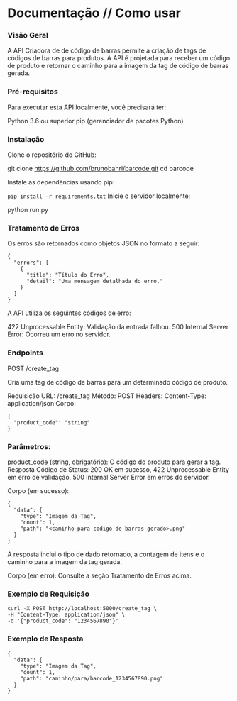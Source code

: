 # Documentação // Como usar

### Visão Geral

A API Criadora de de código de barras permite a criação de tags de códigos de barras para produtos. A API é projetada para receber um código de produto e retornar o caminho para a imagem da tag de código de barras gerada.

### Pré-requisitos
Para executar esta API localmente, você precisará ter:

Python 3.6 ou superior
pip (gerenciador de pacotes Python)

### Instalação

Clone o repositório do GitHub:

git clone https://github.com/brunobahri/barcode.git
cd barcode

Instale as dependências usando pip:

```pip install -r requirements.txt```
Inicie o servidor localmente:

python run.py


### Tratamento de Erros
Os erros são retornados como objetos JSON no formato a seguir:
```
{
  "errors": [
    {
      "title": "Título do Erro",
      "detail": "Uma mensagem detalhada do erro."
    }
  ]
} 
```
A API utiliza os seguintes códigos de erro:

422 Unprocessable Entity: Validação da entrada falhou.
500 Internal Server Error: Ocorreu um erro no servidor.

### Endpoints

POST /create_tag

Cria uma tag de código de barras para um determinado código de produto.

Requisição
URL: /create_tag
Método: POST
Headers:
Content-Type: application/json
Corpo:

```
{
  "product_code": "string"
}
```
### Parâmetros:

product_code (string, obrigatório): O código do produto para gerar a tag.
Resposta
Código de Status: 200 OK em sucesso, 422 Unprocessable Entity em erro de validação, 500 Internal Server Error em erros do servidor.

Corpo (em sucesso):

```
{
  "data": {
    "type": "Imagem da Tag",
    "count": 1,
    "path": "<caminho-para-codigo-de-barras-gerado>.png"
  }
}
```
A resposta inclui o tipo de dado retornado, a contagem de itens e o caminho para a imagem da tag gerada.

Corpo (em erro): Consulte a seção Tratamento de Erros acima.

### Exemplo de Requisição
```
curl -X POST http://localhost:5000/create_tag \
-H "Content-Type: application/json" \
-d '{"product_code": "1234567890"}'
```
### Exemplo de Resposta
```
{
  "data": {
    "type": "Imagem da Tag",
    "count": 1,
    "path": "caminho/para/barcode_1234567890.png"
  }
}
```
